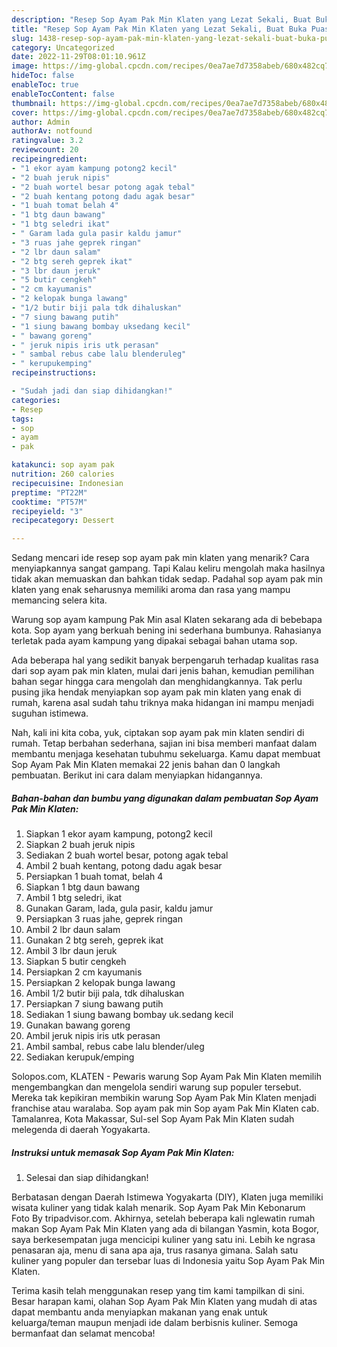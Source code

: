 ```yaml
---
description: "Resep Sop Ayam Pak Min Klaten yang Lezat Sekali, Buat Buka Puasa Bisa Manjain Lidah"
title: "Resep Sop Ayam Pak Min Klaten yang Lezat Sekali, Buat Buka Puasa Bisa Manjain Lidah"
slug: 1438-resep-sop-ayam-pak-min-klaten-yang-lezat-sekali-buat-buka-puasa-bisa-manjain-lidah
category: Uncategorized
date: 2022-11-29T08:01:10.961Z
image: https://img-global.cpcdn.com/recipes/0ea7ae7d7358abeb/680x482cq70/sop-ayam-pak-min-klaten-foto-resep-utama.jpg
hideToc: false
enableToc: true
enableTocContent: false
thumbnail: https://img-global.cpcdn.com/recipes/0ea7ae7d7358abeb/680x482cq70/sop-ayam-pak-min-klaten-foto-resep-utama.jpg
cover: https://img-global.cpcdn.com/recipes/0ea7ae7d7358abeb/680x482cq70/sop-ayam-pak-min-klaten-foto-resep-utama.jpg
author: Admin
authorAv: notfound
ratingvalue: 3.2
reviewcount: 20
recipeingredient:
- "1 ekor ayam kampung potong2 kecil"
- "2 buah jeruk nipis"
- "2 buah wortel besar potong agak tebal"
- "2 buah kentang potong dadu agak besar"
- "1 buah tomat belah 4"
- "1 btg daun bawang"
- "1 btg seledri ikat"
- " Garam lada gula pasir kaldu jamur"
- "3 ruas jahe geprek ringan"
- "2 lbr daun salam"
- "2 btg sereh geprek ikat"
- "3 lbr daun jeruk"
- "5 butir cengkeh"
- "2 cm kayumanis"
- "2 kelopak bunga lawang"
- "1/2 butir biji pala tdk dihaluskan"
- "7 siung bawang putih"
- "1 siung bawang bombay uksedang kecil"
- " bawang goreng"
- " jeruk nipis iris utk perasan"
- " sambal rebus cabe lalu blenderuleg"
- " kerupukemping"
recipeinstructions:

- "Sudah jadi dan siap dihidangkan!"
categories:
- Resep
tags:
- sop
- ayam
- pak

katakunci: sop ayam pak 
nutrition: 260 calories
recipecuisine: Indonesian
preptime: "PT22M"
cooktime: "PT57M"
recipeyield: "3"
recipecategory: Dessert

---
```



Sedang mencari ide resep sop ayam pak min klaten yang menarik? Cara menyiapkannya sangat gampang. Tapi Kalau keliru mengolah maka hasilnya tidak akan memuaskan dan bahkan tidak sedap. Padahal sop ayam pak min klaten yang enak seharusnya memiliki aroma dan rasa yang mampu memancing selera kita.


Warung sop ayam kampung Pak Min asal Klaten sekarang ada di bebebapa kota. Sop ayam yang berkuah bening ini sederhana bumbunya. Rahasianya terletak pada ayam kampung yang dipakai sebagai bahan utama sop.

Ada beberapa hal yang sedikit banyak berpengaruh terhadap kualitas rasa dari sop ayam pak min klaten, mulai dari jenis bahan, kemudian pemilihan bahan segar hingga cara mengolah dan menghidangkannya. Tak perlu pusing jika hendak menyiapkan sop ayam pak min klaten yang enak di rumah, karena asal sudah tahu triknya maka hidangan ini mampu menjadi suguhan istimewa.


Nah, kali ini kita coba, yuk, ciptakan sop ayam pak min klaten sendiri di rumah. Tetap berbahan sederhana, sajian ini bisa memberi manfaat dalam membantu menjaga kesehatan tubuhmu sekeluarga. Kamu dapat membuat Sop Ayam Pak Min Klaten memakai 22 jenis bahan dan 0 langkah pembuatan. Berikut ini cara dalam menyiapkan hidangannya.

<!--inarticleads1-->

##### Bahan-bahan dan bumbu yang digunakan dalam pembuatan Sop Ayam Pak Min Klaten:

1. Siapkan 1 ekor ayam kampung, potong2 kecil
1. Siapkan 2 buah jeruk nipis
1. Sediakan 2 buah wortel besar, potong agak tebal
1. Ambil 2 buah kentang, potong dadu agak besar
1. Persiapkan 1 buah tomat, belah 4
1. Siapkan 1 btg daun bawang
1. Ambil 1 btg seledri, ikat
1. Gunakan  Garam, lada, gula pasir, kaldu jamur
1. Persiapkan 3 ruas jahe, geprek ringan
1. Ambil 2 lbr daun salam
1. Gunakan 2 btg sereh, geprek ikat
1. Ambil 3 lbr daun jeruk
1. Siapkan 5 butir cengkeh
1. Persiapkan 2 cm kayumanis
1. Persiapkan 2 kelopak bunga lawang
1. Ambil 1/2 butir biji pala, tdk dihaluskan
1. Persiapkan 7 siung bawang putih
1. Sediakan 1 siung bawang bombay uk.sedang kecil
1. Gunakan  bawang goreng
1. Ambil  jeruk nipis iris utk perasan
1. Ambil  sambal, rebus cabe lalu blender/uleg
1. Sediakan  kerupuk/emping


Solopos.com, KLATEN - Pewaris warung Sop Ayam Pak Min Klaten memilih mengembangkan dan mengelola sendiri warung sup populer tersebut. Mereka tak kepikiran membikin warung Sop Ayam Pak Min Klaten menjadi franchise atau waralaba. Sop ayam pak min Sop ayam Pak Min Klaten cab. Tamalanrea, Kota Makassar, Sul-sel Sop Ayam Pak Min Klaten sudah melegenda di daerah Yogyakarta. 

<!--inarticleads2-->

##### Instruksi untuk memasak Sop Ayam Pak Min Klaten:


1. Selesai dan siap dihidangkan!

Berbatasan dengan Daerah Istimewa Yogyakarta (DIY), Klaten juga memiliki wisata kuliner yang tidak kalah menarik. Sop Ayam Pak Min Kebonarum ️ Foto By tripadvisor.com. Akhirnya, setelah beberapa kali nglewatin rumah makan Sop Ayam Pak Min Klaten yang ada di bilangan Yasmin, kota Bogor, saya berkesempatan juga mencicipi kuliner yang satu ini. Lebih ke ngrasa penasaran aja, menu di sana apa aja, trus rasanya gimana. Salah satu kuliner yang populer dan tersebar luas di Indonesia yaitu Sop Ayam Pak Min Klaten. 

Terima kasih telah menggunakan resep yang tim kami tampilkan di sini. Besar harapan kami, olahan Sop Ayam Pak Min Klaten yang mudah di atas dapat membantu anda menyiapkan makanan yang enak untuk keluarga/teman maupun menjadi ide dalam berbisnis kuliner. Semoga bermanfaat dan selamat mencoba!
